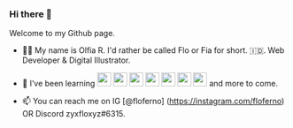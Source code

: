 ### Hi there 👋

Welcome to my Github page.

- 👧🏻 My name is Olfia R. I'd rather be called Flo or Fia for short. 🇮🇩. Web Developer & Digital Illustrator.

- 🌱 I’ve been learning [<img src='https://user-images.githubusercontent.com/58562757/152688113-efd0a40d-58a8-49c7-bcf4-3e474d46c7e7.png' width='25'>](https://developer.mozilla.org/en-US/docs/Web/JavaScript) [<img src='https://user-images.githubusercontent.com/58562757/152688146-6eaa1ea2-6365-4f8f-8afe-ff1c876e45a3.png' width='25'>](https://reactjs.org/) [<img src='https://user-images.githubusercontent.com/58562757/152688167-08285d4a-80bf-4555-849c-21bd03695265.png' width='25'>](https://vuejs.org/) [<img src='https://user-images.githubusercontent.com/58562757/152688185-25360d3d-77f2-4da8-9cc7-b844ef5621b0.png' width='25'>](https://getbootstrap.com/) [<img src='https://user-images.githubusercontent.com/58562757/152688199-3499163e-e166-402f-b713-0889ff82ba30.png' width='25'>](https://nodejs.org/) [<img src='https://user-images.githubusercontent.com/58562757/152688209-8331ca76-e2ee-4032-9c33-2e3a3ff282fd.png' width='25'>](https://expressjs.com/) [<img src='https://user-images.githubusercontent.com/58562757/152688216-fca0eff9-172d-488c-8441-f2f557992c78.png' width='25'>](https://www.postgresql.org/) 
and more to come.

- 📫 You can reach me on IG [@floferno] (https://instagram.com/floferno) OR Discord zyxfloxyz#6315.


<!--
**floferno/floferno** is a ✨ _special_ ✨ repository because its `README.md` (this file) appears on your GitHub profile.


-->
